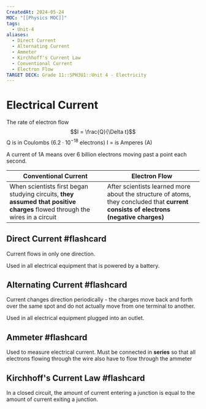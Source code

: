 ```yaml
---
CreatedAt: 2024-05-24
MOC: "[[Physics MOC]]"
tags:
  - Unit-4
aliases:
  - Direct Current
  - Alternating Current
  - Ammeter
  - Kirchhoff's Current Law
  - Conventional Current
  - Electron Flow
TARGET DECK: Grade 11::SPH3U1::Unit 4 - Electricity
---
```


# Electrical Current
The rate of electron flow
$$I = \frac{Q}{\Delta t}$$
Q is in Coulombs ($6.2 \cdot 10^{-18}$ electrons)
I = is Amperes (A)

A current of 1A means over 6 billion electrons moving past a point each second.


| Conventional Current                                                                                                        | Electron Flow                                                                                                                        |
| --------------------------------------------------------------------------------------------------------------------------- | ------------------------------------------------------------------------------------------------------------------------------------ |
| When scientists first began studying circuits, **they assumed that positive charges** flowed through the wires in a circuit | After scientists learned more about the structure of atoms, they concluded that **current consists of electrons (negative charges)** |


## Direct Current #flashcard 
Current flows in only one direction.
<!--ID: 1718124839376-->


Used in all electrical equipment that is powered by a battery.

## Alternating Current #flashcard 
Current changes direction periodically - the charges move back and forth over the same spot and do not actually move from one terminal to another.  
<!--ID: 1717163511436-->


Used in all electrical equipment plugged into an outlet.
<!--ID: 1716814411793-->


## Ammeter #flashcard 
Used to measure electrical current. Must be connected in **series** so that all electrons flowing through the wire also have to flow through the ammeter
<!--ID: 1716814411804-->

## Kirchhoff's Current Law #flashcard 
In a closed circuit, the amount of current entering a junction is equal to the amount of current exiting a junction.
<!--ID: 1717163511438-->

